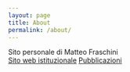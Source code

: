 ```yaml
---
layout: page
title: About
permalink: /about/
---
```


Sito personale di Matteo Fraschini  
[Sito web istituzionale](https://www.unica.it/unica/page/it/matteo_fraschini)
[Pubblicazioni](https://scholar.google.it/citations?user=R5gm9Z8AAAAJ&hl=it)
